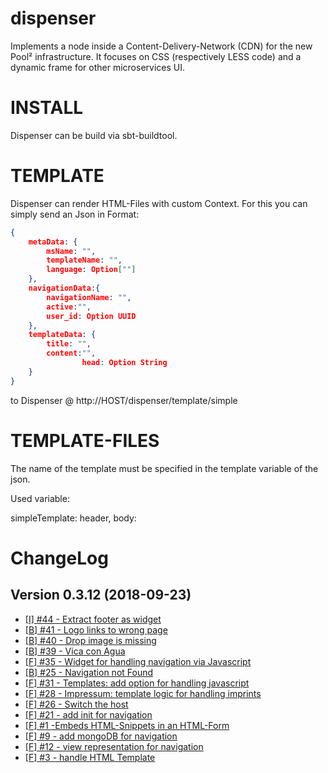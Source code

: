 # dispenser
Implements a node inside a Content-Delivery-Network (CDN) for the new Pool² infrastructure. It focuses on CSS (respectively LESS code) and a dynamic frame for other microservices UI.


INSTALL
=======

Dispenser can be build via sbt-buildtool.

TEMPLATE
========

Dispenser can render HTML-Files with custom Context. For this you can simply send an Json in Format:
```json
{
	metaData: {
		msName: "",
		templateName: "",
		language: Option[""]
	},
	navigationData:{
		navigationName: "",
		active:"",
		user_id: Option UUID
	},
	templateData: {
		title: "",
		content:"",
                head: Option String
	}
}
```


to Dispenser @ http://HOST/dispenser/template/simple

  
TEMPLATE-FILES
==============

The name of the template must be specified in the template variable of the json.

Used variable:

simpleTemplate: header, body:


ChangeLog
=========

## Version 0.3.12 (2018-09-23)
* [[I] #44 - Extract footer as widget](https://github.com/Viva-con-Agua/dispenser/issues/44)
* [[B] #41 - Logo links to wrong page](https://github.com/Viva-con-Agua/dispenser/issues/41)
* [[B] #40 - Drop image is missing](https://github.com/Viva-con-Agua/dispenser/issues/40)
* [[B] #39 - Vica con Agua](https://github.com/Viva-con-Agua/dispenser/issues/39)
* [[F] #35 - Widget for handling navigation via Javascript](https://github.com/Viva-con-Agua/dispenser/issues/35)
* [[B] #25 - Navigation not Found](https://github.com/Viva-con-Agua/dispenser/issues/25)
* [[F] #31 - Templates: add option for handling javascript](https://github.com/Viva-con-Agua/dispenser/issues/31)
* [[F] #28 - Impressum: template logic for handling imprints](https://github.com/Viva-con-Agua/dispenser/issues/28)
* [[F] #26 - Switch the host](https://github.com/Viva-con-Agua/dispenser/issues/26) 
* [[F] #21 - add init for navigation](https://github.com/Viva-con-Agua/dispenser/issues/23) 
* [[F] #1 -Embeds HTML-Snippets in an HTML-Form](https://github.com/Viva-con-Agua/dispenser/issues/1)
* [[F] #9 -  add mongoDB for navigation](https://github.com/Viva-con-Agua/dispenser/issues/9)
* [[F] #12 - view representation for navigation](https://github.com/Viva-con-Agua/dispenser/issues/12)
* [[F] #3 - handle HTML Template](https://github.com/Viva-con-Agua/dispenser/issues/3)
